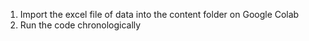 1. Import the excel file of data into the content folder on Google Colab
2. Run the code chronologically

